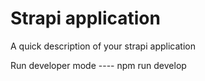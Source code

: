 # Strapi application

A quick description of your strapi application

Run developer mode ---- npm run develop
